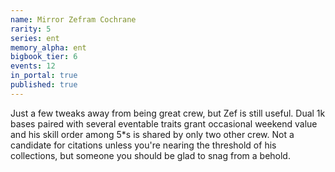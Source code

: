 ```yaml
---
name: Mirror Zefram Cochrane
rarity: 5
series: ent
memory_alpha: ent
bigbook_tier: 6
events: 12
in_portal: true
published: true
---
```


Just a few tweaks away from being great crew, but Zef is still useful. Dual 1k bases paired with several eventable traits grant occasional weekend value and his skill order among 5*s is shared by only two other crew. Not a candidate for citations unless you're nearing the threshold of his collections, but someone you should be glad to snag from a behold.
